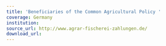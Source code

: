 ```yaml
---
title: 'Beneficiaries of the Common Agricultural Policy '
coverage: Germany
institution: 
source_url: http://www.agrar-fischerei-zahlungen.de/
download_url: 
---
```

